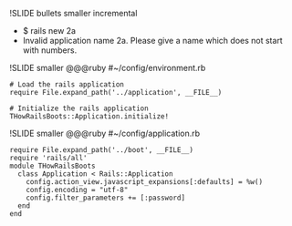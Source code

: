 
!SLIDE bullets smaller incremental
*    $ rails new 2a
*    Invalid application name 2a. Please give a name which does not start with numbers.

!SLIDE smaller
    @@@ruby
    #~/config/environment.rb

    # Load the rails application
    require File.expand_path('../application', __FILE__)

    # Initialize the rails application
    THowRailsBoots::Application.initialize!

!SLIDE smaller
    @@@ruby
    #~/config/application.rb

    require File.expand_path('../boot', __FILE__)
    require 'rails/all'
    module THowRailsBoots
      class Application < Rails::Application
        config.action_view.javascript_expansions[:defaults] = %w()
        config.encoding = "utf-8"
        config.filter_parameters += [:password]
      end
    end
